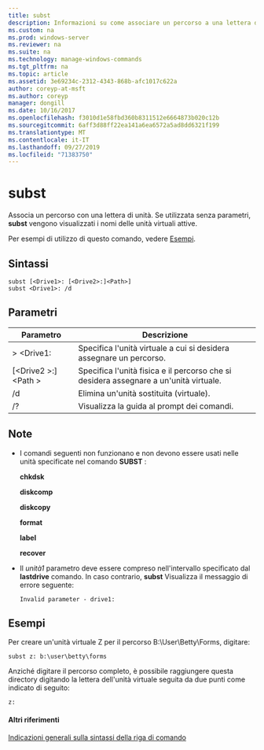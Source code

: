 ```yaml
---
title: subst
description: Informazioni su come associare un percorso a una lettera di unità.
ms.custom: na
ms.prod: windows-server
ms.reviewer: na
ms.suite: na
ms.technology: manage-windows-commands
ms.tgt_pltfrm: na
ms.topic: article
ms.assetid: 3e69234c-2312-4343-868b-afc1017c622a
author: coreyp-at-msft
ms.author: coreyp
manager: dongill
ms.date: 10/16/2017
ms.openlocfilehash: f3010d1e58fbd360b8311512e6664873b020c12b
ms.sourcegitcommit: 6aff3d88ff22ea141a6ea6572a5ad8dd6321f199
ms.translationtype: MT
ms.contentlocale: it-IT
ms.lasthandoff: 09/27/2019
ms.locfileid: "71383750"
---
```

# <a name="subst"></a>subst



Associa un percorso con una lettera di unità. Se utilizzata senza parametri, **subst** vengono visualizzati i nomi delle unità virtuali attive.

Per esempi di utilizzo di questo comando, vedere [Esempi](#BKMK_examples).

## <a name="syntax"></a>Sintassi

```
subst [<Drive1>: [<Drive2>:]<Path>] 
subst <Drive1>: /d
```

## <a name="parameters"></a>Parametri

|Parametro|Descrizione|
|---------|-----------|
|> \<Drive1:|Specifica l'unità virtuale a cui si desidera assegnare un percorso.|
|[\<Drive2 >:] \<Path >|Specifica l'unità fisica e il percorso che si desidera assegnare a un'unità virtuale.|
|/d|Elimina un'unità sostituita (virtuale).|
|/?|Visualizza la guida al prompt dei comandi.|

## <a name="remarks"></a>Note

-   I comandi seguenti non funzionano e non devono essere usati nelle unità specificate nel comando **SUBST** :

    **chkdsk**

    **diskcomp**

    **diskcopy**

    **format**

    **label**

    **recover**
-   Il *unità1* parametro deve essere compreso nell'intervallo specificato dal **lastdrive** comando. In caso contrario, **subst** Visualizza il messaggio di errore seguente:

    `Invalid parameter - drive1:`

## <a name="BKMK_examples"></a>Esempi

Per creare un'unità virtuale Z per il percorso B:\User\Betty\Forms, digitare:
```
subst z: b:\user\betty\forms 
```
Anziché digitare il percorso completo, è possibile raggiungere questa directory digitando la lettera dell'unità virtuale seguita da due punti come indicato di seguito:
```
z: 
```

#### <a name="additional-references"></a>Altri riferimenti

[Indicazioni generali sulla sintassi della riga di comando](command-line-syntax-key.md)